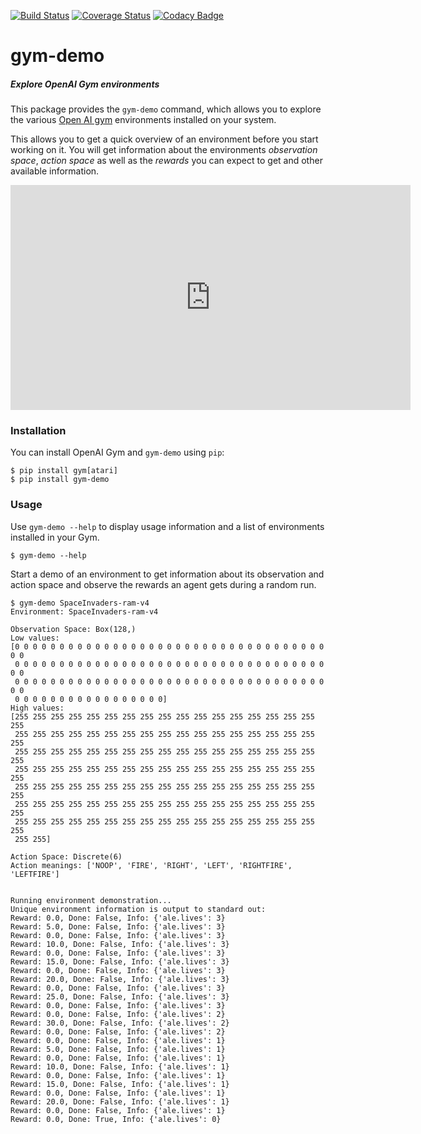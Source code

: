 [![Build Status](https://travis-ci.org/postrational/gym-demo.svg?branch=master)](https://travis-ci.org/postrational/gym-demo)
[![Coverage Status](https://coveralls.io/repos/github/postrational/gym-demo/badge.svg?branch=master)](https://coveralls.io/github/postrational/gym-demo?branch=master)
[![Codacy Badge](https://api.codacy.com/project/badge/Grade/e9866afb65984daf8286501198e3125e)](https://www.codacy.com/app/postrational/gym-demo?utm_source=github.com&amp;utm_medium=referral&amp;utm_content=postrational/gym-demo&amp;utm_campaign=Badge_Grade)

# gym-demo

##### Explore OpenAI Gym environments

This package provides the `gym-demo` command, which allows you to
explore the various [Open AI gym][gym] environments installed on your
system.

This allows you to get a quick overview of an environment before you
start working on it. You will get information about the environments
*observation space*, *action space* as well as the *rewards* you can
expect to get and other available information.

<iframe width="640" height="360" src="https://www.youtube.com/embed/fHuqpwXBBtg" frameborder="0" allow="accelerometer; autoplay; encrypted-media; gyroscope; picture-in-picture" allowfullscreen></iframe>


### Installation

You can install OpenAI Gym and `gym-demo` using `pip`:


    $ pip install gym[atari]
    $ pip install gym-demo


### Usage

Use `gym-demo --help` to display usage information and a list of
environments installed in your Gym.

    $ gym-demo --help

Start a demo of an environment to get information about its observation
and action space and observe the rewards an agent gets during a random
run.

    $ gym-demo SpaceInvaders-ram-v4
    Environment: SpaceInvaders-ram-v4

    Observation Space: Box(128,)
    Low values:
    [0 0 0 0 0 0 0 0 0 0 0 0 0 0 0 0 0 0 0 0 0 0 0 0 0 0 0 0 0 0 0 0 0 0 0 0 0
     0 0 0 0 0 0 0 0 0 0 0 0 0 0 0 0 0 0 0 0 0 0 0 0 0 0 0 0 0 0 0 0 0 0 0 0 0
     0 0 0 0 0 0 0 0 0 0 0 0 0 0 0 0 0 0 0 0 0 0 0 0 0 0 0 0 0 0 0 0 0 0 0 0 0
     0 0 0 0 0 0 0 0 0 0 0 0 0 0 0 0 0]
    High values:
    [255 255 255 255 255 255 255 255 255 255 255 255 255 255 255 255 255 255
     255 255 255 255 255 255 255 255 255 255 255 255 255 255 255 255 255 255
     255 255 255 255 255 255 255 255 255 255 255 255 255 255 255 255 255 255
     255 255 255 255 255 255 255 255 255 255 255 255 255 255 255 255 255 255
     255 255 255 255 255 255 255 255 255 255 255 255 255 255 255 255 255 255
     255 255 255 255 255 255 255 255 255 255 255 255 255 255 255 255 255 255
     255 255 255 255 255 255 255 255 255 255 255 255 255 255 255 255 255 255
     255 255]

    Action Space: Discrete(6)
    Action meanings: ['NOOP', 'FIRE', 'RIGHT', 'LEFT', 'RIGHTFIRE', 'LEFTFIRE']


    Running environment demonstration...
    Unique environment information is output to standard out:
    Reward: 0.0, Done: False, Info: {'ale.lives': 3}
    Reward: 5.0, Done: False, Info: {'ale.lives': 3}
    Reward: 0.0, Done: False, Info: {'ale.lives': 3}
    Reward: 10.0, Done: False, Info: {'ale.lives': 3}
    Reward: 0.0, Done: False, Info: {'ale.lives': 3}
    Reward: 15.0, Done: False, Info: {'ale.lives': 3}
    Reward: 0.0, Done: False, Info: {'ale.lives': 3}
    Reward: 20.0, Done: False, Info: {'ale.lives': 3}
    Reward: 0.0, Done: False, Info: {'ale.lives': 3}
    Reward: 25.0, Done: False, Info: {'ale.lives': 3}
    Reward: 0.0, Done: False, Info: {'ale.lives': 3}
    Reward: 0.0, Done: False, Info: {'ale.lives': 2}
    Reward: 30.0, Done: False, Info: {'ale.lives': 2}
    Reward: 0.0, Done: False, Info: {'ale.lives': 2}
    Reward: 0.0, Done: False, Info: {'ale.lives': 1}
    Reward: 5.0, Done: False, Info: {'ale.lives': 1}
    Reward: 0.0, Done: False, Info: {'ale.lives': 1}
    Reward: 10.0, Done: False, Info: {'ale.lives': 1}
    Reward: 0.0, Done: False, Info: {'ale.lives': 1}
    Reward: 15.0, Done: False, Info: {'ale.lives': 1}
    Reward: 0.0, Done: False, Info: {'ale.lives': 1}
    Reward: 20.0, Done: False, Info: {'ale.lives': 1}
    Reward: 0.0, Done: False, Info: {'ale.lives': 1}
    Reward: 0.0, Done: True, Info: {'ale.lives': 0}



[gym_docs]: https://gym.openai.com/docs/ "OpenAI Gym Documentation"
[gym_site]: https://gym.openai.com/ "OpenAI Gym"
[gym]: https://github.com/openai/gym "OpenAI Gym GitHub"
